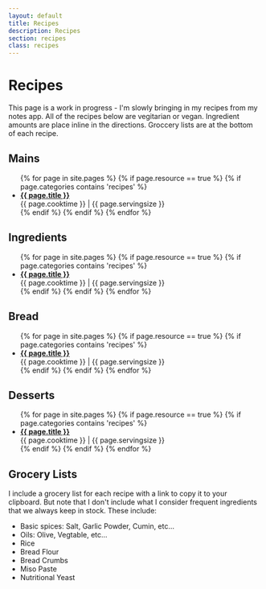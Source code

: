 ```yaml
---
layout: default
title: Recipes
description: Recipes
section: recipes
class: recipes
---
```


<div class="article" markdown="1">

# Recipes
This page is a work in progress - I'm slowly bringing in my recipes from my notes app. All of the recipes below are vegitarian or vegan. Ingredient amounts are place inline in the directions. Groccery lists are at the bottom of each recipe.
</div>

<div class="article container" markdown="1">
  <div class="half" markdown="1">

  ## Mains
  <!-- Using https://stackoverflow.com/questions/17118551/generating-a-list-of-pages-not-posts-in-a-given-category#17913214 -->
  <ul>
  {% for page in site.pages %}
    {% if page.resource == true %}
      {% if page.categories contains 'recipes' %}
              <li><b><a href="{{ page.url }}">{{ page.title }}</a></b><br>{{ page.cooktime }} | {{ page.servingsize }}</li>
      {% endif %}
    {% endif %}
  {% endfor %}
  </ul>
  </div>

  <div class="half" markdown="1">

  ## Ingredients
  <ul>
  {% for page in site.pages %}
    {% if page.resource == true %}
      {% if page.categories contains 'recipes' %}
              <li><b><a href="{{ page.url }}">{{ page.title }}</a></b><br>{{ page.cooktime }} | {{ page.servingsize }}</li>
      {% endif %}
    {% endif %}
  {% endfor %}
  </ul>
  </div>

  <div class="half" markdown="1">

  ## Bread
  <ul>
  {% for page in site.pages %}
    {% if page.resource == true %}
      {% if page.categories contains 'recipes' %}
              <li><b><a href="{{ page.url }}">{{ page.title }}</a></b><br>{{ page.cooktime }} | {{ page.servingsize }}</li>
      {% endif %}
    {% endif %}
  {% endfor %}
  </ul>
  </div>

  <div class="half" markdown="1">

  ## Desserts
  <ul>
  {% for page in site.pages %}
    {% if page.resource == true %}
      {% if page.categories contains 'recipes' %}
              <li><b><a href="{{ page.url }}">{{ page.title }}</a></b><br>{{ page.cooktime }} | {{ page.servingsize }}</li>
      {% endif %}
    {% endif %}
  {% endfor %}
  </ul>
  </div>
</div>

## Grocery Lists
I include a grocery list for each recipe with a link to copy it to your clipboard. But note that I don't include what I consider frequent ingredients that we always keep in stock. These include:
* Basic spices: Salt, Garlic Powder, Cumin, etc...
* Oils: Olive, Vegtable, etc...
* Rice
* Bread Flour
* Bread Crumbs
* Miso Paste
* Nutritional Yeast

</div>

